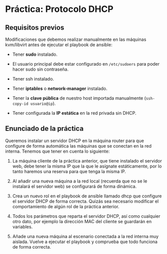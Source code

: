 # Práctica: Protocolo DHCP

## Requisitos previos 

 Modificaciones que debemos realizar manualmente en las máquinas kvm/libvirt antes de ejecutar el playbook de ansible:

- Tener **sudo** instalado.

- El usuario principal debe estar configurado en `/etc/sudoers` para poder hacer sudo sin contraseña.

- Tener ssh instalado.

- Tener **iptables** o **network-manager** instalado.

- Tener la **clave pública** de nuestro host importada manualmente (`ssh-copy-id usuario@ip`).

- Tener configurada la **IP estática** en la red privada sin DHCP.

## Enunciado de la práctica

Queremos instalar un servidor DHCP en la máquina router para que configure de forma automática las máquinas que se conectan en la red interna. Tenemos que tener en cuenta lo siguiente:

1. La máquina cliente de la práctica anterior, que tiene instalado el servidor web, debe tener la misma IP que la que le asígnate estáticamente, por lo tanto haremos una reserva para que tenga la misma IP.

2. Al añadir una nueva máquina a la red local (recuerda que no se le instalará el servidor web) se configurará de forma dinámica.
    
3. Crea un nuevo rol en el playbook de ansible llamado dhcp que configure el servidor DHCP de forma correcta. Quizás sea necesario modificar el comportamiento de algún rol de la práctica anterior.
    
4. Todos los parámetros que reparta el servidor DHCP, así como cualquier otro dato, por ejemplo la dirección MAC del cliente se guardarán en variables.

5. Añade una nueva máquina al escenario conectada a la red interna muy aislada. Vuelve a ejecutar el playbook y comprueba que todo funciona de forma correcta.
